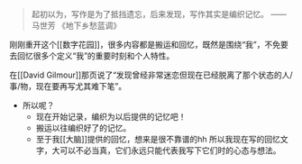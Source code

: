 ---
---

> 起初以为，写作是为了抵挡遗忘，后来发现，写作其实是编织记忆。 
> ——马世芳 《地下乡愁蓝调》

刚刚重开这个[[数字花园]]，很多内容都是搬运和回忆，既然是围绕“我”，不免要去回忆很多个定义“我”的重要时刻和个人特性。

在[[David Gilmour]]那页说了“发现曾经非常迷恋但现在已经脱离了那个状态的人/事/物，现在要再写尤其难下笔”。

- 所以呢？
	- 现在开始记录，编织为以后提供的记忆吧！
	- 搬运以往编织好了的记忆。
	- 至于我[[大脑]]提供的回忆，想来是很不靠谱的hh 所以我现在写的回忆文字，大可以不必当真，它们永远只能代表我写下它们时的心态与想法。